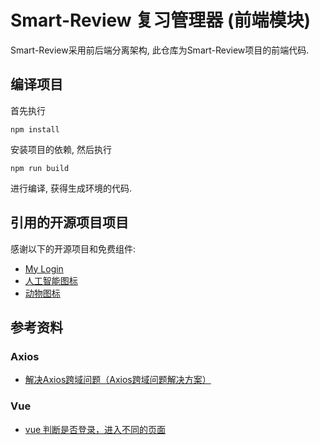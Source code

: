 Smart-Review 复习管理器 (前端模块)
=================================

Smart-Review采用前后端分离架构, 此仓库为Smart-Review项目的前端代码.


编译项目
--------------

首先执行

```
npm install
```

安装项目的依赖, 然后执行

```
npm run build
```

进行编译, 获得生成环境的代码.


引用的开源项目项目
-------------------

感谢以下的开源项目和免费组件:

- [My Login](https://github.com/nauvalazhar/bootstrap-4-login-page)
- [人工智能图标](https://www.iconfont.cn/collections/detail?spm=a313x.7781069.0.da5a778a4&cid=8217)
- [动物图标](https://www.iconfont.cn/collections/detail?spm=a313x.7781069.0.da5a778a4&cid=25660)


参考资料
--------------------

### Axios

- [解决Axios跨域问题（Axios跨域问题解决方案）](https://blog.csdn.net/moshowgame/article/details/107285660)

### Vue

- [vue 判断是否登录，进入不同的页面](https://blog.csdn.net/dwb123456123456/article/details/85317136)